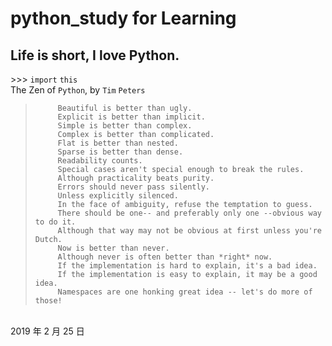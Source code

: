 # python_study for Learning
Life is short, I love Python.
--
\>>> `import` `this`</br>
    The Zen of `Python`, by `Tim` `Peters`
  
 >          Beautiful is better than ugly.
 >          Explicit is better than implicit.
 >          Simple is better than complex.
 >          Complex is better than complicated.
 >          Flat is better than nested.
 >          Sparse is better than dense.
 >          Readability counts.
 >          Special cases aren't special enough to break the rules.
 >          Although practicality beats purity.
 >          Errors should never pass silently.
 >          Unless explicitly silenced.
 >          In the face of ambiguity, refuse the temptation to guess.
 >          There should be one-- and preferably only one --obvious way to do it.
 >          Although that way may not be obvious at first unless you're Dutch.
 >          Now is better than never.
 >          Although never is often better than *right* now.
 >          If the implementation is hard to explain, it's a bad idea.
 >          If the implementation is easy to explain, it may be a good idea.
 >          Namespaces are one honking great idea -- let's do more of those!  
>>>
<br>                                                                                                                                2019 年 2 月 25 日             
 
